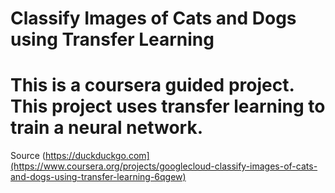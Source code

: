 # Classify Images of Cats and Dogs using Transfer Learning

# This is a coursera guided project. This project uses transfer learning to train a neural network.

Source (https://duckduckgo.com](https://www.coursera.org/projects/googlecloud-classify-images-of-cats-and-dogs-using-transfer-learning-6qgew)
